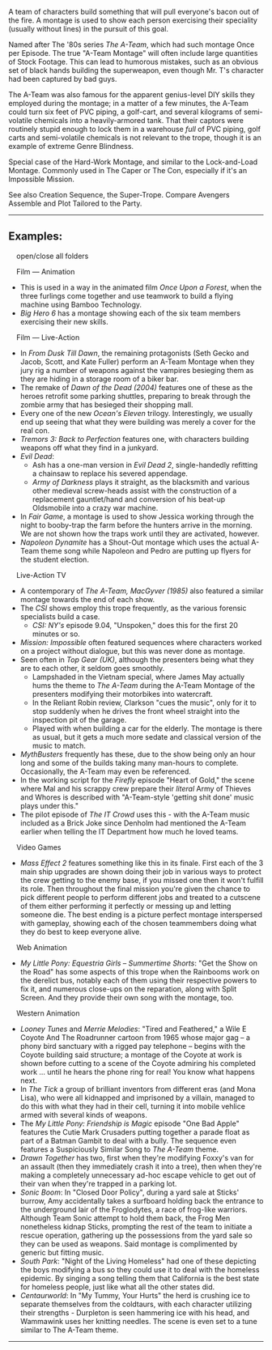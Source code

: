 A team of characters build something that will pull everyone's bacon out of the fire. A montage is used to show each person exercising their speciality (usually without lines) in the pursuit of this goal.

Named after The '80s series _The A-Team_, which had such montage Once per Episode. The true "A-Team Montage" will often include large quantities of Stock Footage. This can lead to humorous mistakes, such as an obvious set of black hands building the superweapon, even though Mr. T's character had been captured by bad guys.

The A-Team was also famous for the apparent genius-level DIY skills they employed during the montage; in a matter of a few minutes, the A-Team could turn six feet of PVC piping, a golf-cart, and several kilograms of semi-volatile chemicals into a heavily-armored tank. That their captors were routinely stupid enough to lock them in a warehouse _full_ of PVC piping, golf carts and semi-volatile chemicals is not relevant to the trope, though it is an example of extreme Genre Blindness.

Special case of the Hard-Work Montage, and similar to the Lock-and-Load Montage. Commonly used in The Caper or The Con, especially if it's an Impossible Mission.

See also Creation Sequence, the Super-Trope. Compare Avengers Assemble and Plot Tailored to the Party.

___

## Examples:

    open/close all folders 

    Film — Animation 

-   This is used in a way in the animated film _Once Upon a Forest_, when the three furlings come together and use teamwork to build a flying machine using Bamboo Technology.
-   _Big Hero 6_ has a montage showing each of the six team members exercising their new skills.

    Film — Live-Action 

-   In _From Dusk Till Dawn_, the remaining protagonists (Seth Gecko and Jacob, Scott, and Kate Fuller) perform an A-Team Montage when they jury rig a number of weapons against the vampires besieging them as they are hiding in a storage room of a biker bar.
-   The remake of _Dawn of the Dead (2004)_ features one of these as the heroes retrofit some parking shuttles, preparing to break through the zombie army that has besieged their shopping mall.
-   Every one of the new _Ocean's Eleven_ trilogy. Interestingly, we usually end up seeing that what they were building was merely a cover for the real con.
-   _Tremors 3: Back to Perfection_ features one, with characters building weapons off what they find in a junkyard.
-   _Evil Dead_:
    -   Ash has a one-man version in _Evil Dead 2_, single-handedly refitting a chainsaw to replace his severed appendage.
    -   _Army of Darkness_ plays it straight, as the blacksmith and various other medieval screw-heads assist with the construction of a replacement gauntlet/hand and conversion of his beat-up Oldsmobile into a crazy war machine.
-   In _Fair Game_, a montage is used to show Jessica working through the night to booby-trap the farm before the hunters arrive in the morning. We are not shown how the traps work until they are activated, however.
-   _Napoleon Dynamite_ has a Shout-Out montage which uses the actual A-Team theme song while Napoleon and Pedro are putting up flyers for the student election.

    Live-Action TV 

-   A contemporary of _The A-Team,_ _MacGyver (1985)_ also featured a similar montage towards the end of each show.
-   The _CSI_ shows employ this trope frequently, as the various forensic specialists build a case.
    -   _CSI: NY's_ episode 9.04, "Unspoken," does this for the first 20 minutes or so.
-   _Mission: Impossible_ often featured sequences where characters worked on a project without dialogue, but this was never done as montage.
-   Seen often in _Top Gear (UK)_, although the presenters being what they are to each other, it seldom goes smoothly.
    -   Lampshaded in the Vietnam special, where James May actually hums the theme to _The A-Team_ during the A-Team Montage of the presenters modifying their motorbikes into watercraft.
    -   In the Reliant Robin review, Clarkson "cues the music", only for it to stop suddenly when he drives the front wheel straight into the inspection pit of the garage.
    -   Played with when building a car for the elderly. The montage is there as usual, but it gets a much more sedate and classical version of the music to match.
-   _MythBusters_ frequently has these, due to the show being only an hour long and some of the builds taking many man-hours to complete. Occasionally, the A-Team may even be referenced.
-   In the working script for the _Firefly_ episode "Heart of Gold," the scene where Mal and his scrappy crew prepare their _literal_ Army of Thieves and Whores is described with "A-Team-style 'getting shit done' music plays under this."
-   The pilot episode of _The IT Crowd_ uses this - with the A-Team music included as a Brick Joke since Denholm had mentioned the A-Team earlier when telling the IT Department how much he loved teams.

    Video Games 

-   _Mass Effect 2_ features something like this in its finale. First each of the 3 main ship upgrades are shown doing their job in various ways to protect the crew getting to the enemy base, if you missed one then it won't fulfill its role. Then throughout the final mission you're given the chance to pick different people to perform different jobs and treated to a cutscene of them either performing it perfectly or messing up and letting someone die. The best ending is a picture perfect montage interspersed with gameplay, showing each of the chosen teammembers doing what they do best to keep everyone alive.

    Web Animation 

-   _My Little Pony: Equestria Girls – Summertime Shorts_: "Get the Show on the Road" has some aspects of this trope when the Rainbooms work on the derelict bus, notably each of them using their respective powers to fix it, and numerous close-ups on the reparation, along with Split Screen. And they provide their own song with the montage, too.

    Western Animation 

-   _Looney Tunes_ and _Merrie Melodies_: "Tired and Feathered," a Wile E Coyote And The Roadrunner cartoon from 1965 whose major gag – a phony bird sanctuary with a rigged pay telephone – begins with the Coyote building said structure; a montage of the Coyote at work is shown before cutting to a scene of the Coyote admiring his completed work ... until he hears the phone ring for real! You know what happens next.
-   In _The Tick_ a group of brilliant inventors from different eras (and Mona Lisa), who were all kidnapped and imprisoned by a villain, managed to do this with what they had in their cell, turning it into mobile vehlice armed with several kinds of weapons.
-   The _My Little Pony: Friendship is Magic_ episode "One Bad Apple" features the Cutie Mark Crusaders putting together a parade float as part of a Batman Gambit to deal with a bully. The sequence even features a Suspiciously Similar Song to _The A-Team_ theme.
-   _Drawn Together_ has two, first when they're modifying Foxxy's van for an assault (then they immediately crash it into a tree), then when they're making a completely unnecessary ad-hoc escape vehicle to get out of their van when they're trapped in a parking lot.
-   _Sonic Boom_: In "Closed Door Policy", during a yard sale at Sticks' burrow, Amy accidentally takes a surfboard holding back the entrance to the underground lair of the Froglodytes, a race of frog-like warriors. Although Team Sonic attempt to hold them back, the Frog Men nonetheless kidnap Sticks, prompting the rest of the team to initiate a rescue operation, gathering up the possessions from the yard sale so they can be used as weapons. Said montage is complimented by generic but fitting music.
-   _South Park_: "Night of the Living Homeless" had one of these depicting the boys modifying a bus so they could use it to deal with the homeless epidemic. By singing a song telling them that California is the best state for homeless people, just like what all the other states did.
-   _Centaurworld_: In "My Tummy, Your Hurts" the herd is crushing ice to separate themselves from the coldtaurs, with each character utilizing their strengths - Durpleton is seen hammering ice with his head, and Wammawink uses her knitting needles. The scene is even set to a tune similar to The A-Team theme.

___